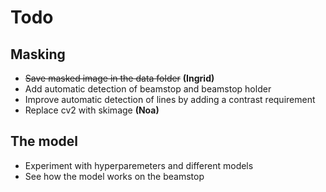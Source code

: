 # Todo
## Masking
- ~~Save masked image in the data folder~~ **(Ingrid)**
- Add automatic detection of beamstop and beamstop holder
- Improve automatic detection of lines by adding a contrast requirement
- Replace cv2 with skimage **(Noa)**

## The model
-  Experiment with hyperparemeters and different models
- See how the model works on the beamstop
